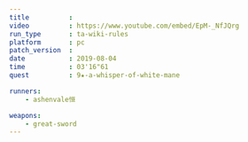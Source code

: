 ```yaml
---
title          :
video          : https://www.youtube.com/embed/EpM-_NfJQrg
run_type       : ta-wiki-rules
platform       : pc
patch_version  : 
date           : 2019-08-04
time           : 03'16"61
quest          : 9★-a-whisper-of-white-mane

runners:
    - ashenvale恒

weapons:
    - great-sword
---
```

